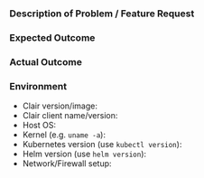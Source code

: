 <!--

The Clair developers only support the Clair API.
They do not support or operate any third party client (e.g. clairctl, klar, harbor).
If you are using a third party client, please create issues on their respective repositories.

Are you using a development build of Clair (e.g. quay.io/coreos/clair-git)?
Your problem might be solved by switching to a stable release (e.g. quay.io/coreos/clair).

Issues that do not contain the Environment section will be automatically closed.
If you're making a feature request, please specify "N/A" under the environment section.
Nobody can help you without context.

-->

### Description of Problem / Feature Request

<!--- your content here --->

### Expected Outcome

<!--- your content here --->

### Actual Outcome

<!--- your content here --->

### Environment

- Clair version/image: 
- Clair client name/version: 
- Host OS: 
- Kernel (e.g. `uname -a`): 
- Kubernetes version (use `kubectl version`): 
- Helm version (use `helm version`): 
- Network/Firewall setup: 
